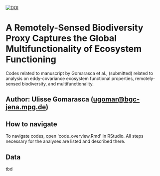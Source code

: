 [![DOI](https://zenodo.org/badge/DOI/10.5281/15482435.svg)](https://zenodo.org/badge/latestdoi/15482435)

# A Remotely-Sensed Biodiversity Proxy Captures the Global Multifunctionality of Ecosystem Functioning
Codes related to manuscript by Gomarasca et al., (submitted) related to analysis on eddy-covariance ecosystem functional properties, remotely-sensed biodiversity, and multifunctionality.

## Author: Ulisse Gomarasca (ugomar@bgc-jena.mpg.de)

## How to navigate
To navigate codes, open 'code_overview.Rmd' in RStudio.
All steps necessary for the analyses are listed and described there.

## Data
tbd
